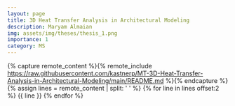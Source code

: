 ```yaml
---
layout: page
title: 3D Heat Transfer Analysis in Architectural Modeling
description: Maryam Almaian
img: assets/img/theses/thesis_1.png
importance: 1
category: MS
---
```


{% capture remote_content %}{% remote_include https://raw.githubusercontent.com/kastnerp/MT-3D-Heat-Transfer-Analysis-in-Architectural-Modeling/main/README.md %}{% endcapture %}
{% assign lines = remote_content | split: '
' %}
{% for line in lines offset:2 %}
{{ line }}
{% endfor %}

